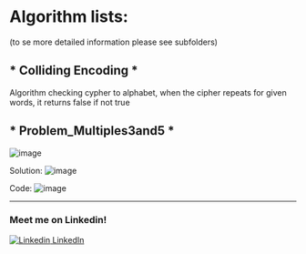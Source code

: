 # Algorithm lists:
(to se more detailed information please see subfolders)


## * Colliding Encoding *
Algorithm checking cypher to alphabet, when the cipher repeats for given words, it returns false if not true

## * Problem_Multiples3and5 *
![image](https://github.com/BayMichal/Algorithmics/assets/93047454/d9c2d499-185f-4cb9-8a73-94d67db11900)

Solution:
![image](https://github.com/BayMichal/Algorithmics/assets/93047454/e41c433c-0291-4749-a01c-77077e7ffe37)

Code:
![image](https://github.com/BayMichal/Algorithmics/assets/93047454/42aa460b-780d-4a3f-85b8-d62eff55f404)






______________________________________________________
### Meet me on Linkedin!
[![Linkedin](https://i.stack.imgur.com/gVE0j.png) LinkedIn](https://www.linkedin.com/in/micha%C5%82-bajkos-91b435189/)

